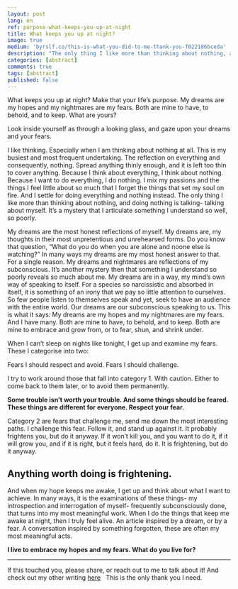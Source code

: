 ```yaml
---
layout: post
lang: en
ref: purpose-what-keeps-you-up-at-night
title: What keeps you up at night?
image: true
medium: 'byrslf.co/this-is-what-you-did-to-me-thank-you-f022186bceda'
description: "The only thing I like more than thinking about nothing, and doing nothing is talking- talking about myself. It’s a mystery that I articulate something I understand so well, so poorly."
categories: [abstract]
comments: true
tags: [abstract]
published: false
---
```


What keeps you up at night? Make that your life’s purpose.
My dreams are my hopes and my nightmares are my fears. Both are mine to have, to behold, and to keep. What are yours?

Look inside yourself as through a looking glass, and gaze upon your dreams and your fears.

I like thinking. Especially when I am thinking about nothing at all. This is my busiest and most frequent undertaking. The reflection on everything and consequently, nothing. Spread anything thinly enough, and it is left too thin to cover anything. Because I think about everything, I think about nothing. Because I want to do everything, I do nothing.
I mix my passions and the things I feel little about so much that I forget the things that set my soul on fire. And I settle for doing everything and nothing instead.
The only thing I like more than thinking about nothing, and doing nothing is talking- talking about myself. It’s a mystery that I articulate something I understand so well, so poorly.

My dreams are the most honest reflections of myself. My dreams are, my thoughts in their most unpretentious and unrehearsed forms.
Do you know that question, “What do you do when you are alone and noone else is watching?” In many ways my dreams are my most honest answer to that. For a single reason. My dreams and nightmares are reflections of my subconscious. It’s another mystery then that something I understand so poorly reveals so much about me. My dreams are in a way, my mind’s own way of speaking to itself. For a species so narcissistic and absorbed in itself, it is something of an irony that we pay so little attention to ourselves. So few people listen to themselves speak and yet, seek to have an audience with the entire world. Our dreams are our subconscious speaking to us. This is what it says:
My dreams are my hopes and my nightmares are my fears. And I have many. Both are mine to have, to behold, and to keep. Both are mine to embrace and grow from, or to fear, shun, and shrink under.


When I can’t sleep on nights like tonight, I get up and examine my fears. These I categorise into two:

Fears I should respect and avoid.
Fears I should challenge.


I try to work around those that fall into category 1. With caution. Either to come back to them later, or to avoid them permanently.



**Some trouble isn’t worth your trouble. And some things should be feared. These things are different for everyone. Respect your fear.**


Category 2 are fears that challenge me, send me down the most interesting paths. I challenge this fear. Follow it, and stand up against it. It probably frightens you, but do it anyway. If it won’t kill you, and you want to do it, if it will grow you, and if it is right, but it feels hard, do it. It is frightening, but do it anyway.

## Anything worth doing is frightening.

And when my hope keeps me awake, I get up and think about what I want to achieve. In many ways, it is the examinations of these things- my introspection and interrogation of myself- frequently subconsciously done, that turns into my most meaningful work. When I do the things that keep me awake at night, then I truly feel alive. An article inspired by a dream, or by a fear. A conversation inspired by something forgotten, these are often my most meaningful acts.


**I live to embrace my hopes and my fears. What do you live for?**

---

If this touched you, please share, or reach out to me to talk about it! And check out my other writing [here](http://medium.com/@tanakachingonzo)
 
This is the only thank you I need.
